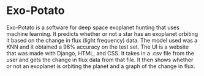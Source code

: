 # Exo-Potato
Exo-Potato is a software for deep space exoplanet hunting that uses machine learning. It predicts whether or not a star has an exoplanet orbiting it based on the change in flux (light frequency) data. The model used was a KNN and it obtained a 98% accuracy on the test set. The UI is a website that was made with Django, HTML, and CSS. It takes in a .csv file from the user and gets the change in flux data from that file. It then shows whether or not an exoplanet is orbiting the planet and a graph of the change in flux.
